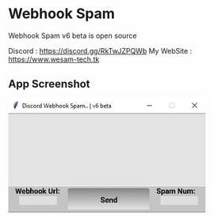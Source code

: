 
# Webhook Spam

Webhook Spam v6 beta is open source


Discord : https://discord.gg/RkTwJZPQWb
My WebSite : https://www.wesam-tech.tk
## App Screenshot

![Webhook Spam Screenshot](https://raw.githubusercontent.com/nevox12/DiscordWebhookSpam/main/Screenshot.png)
